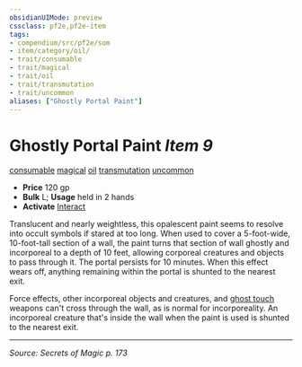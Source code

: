 ```yaml
---
obsidianUIMode: preview
cssclass: pf2e,pf2e-item
tags:
- compendium/src/pf2e/som
- item/category/oil/
- trait/consumable
- trait/magical
- trait/oil
- trait/transmutation
- trait/uncommon
aliases: ["Ghostly Portal Paint"]
---
```

# Ghostly Portal Paint *Item 9*  
[consumable](consumable.md "Consumable Item Trait")  [magical](magical.md "Magical Item Trait")  [oil](oil.md "Oil Item Trait")  [transmutation](transmutation.md "Transmutation School Trait")  [uncommon](uncommon.md "Uncommon Rarity Trait")  

- **Price** 120 gp
- **Bulk** L; **Usage** held in 2 hands
- **Activate** [Interact](interact.md)

Translucent and nearly weightless, this opalescent paint seems to resolve into occult symbols if stared at too long. When used to cover a 5-foot-wide, 10-foot-tall section of a wall, the paint turns that section of wall ghostly and incorporeal to a depth of 10 feet, allowing corporeal creatures and objects to pass through it. The portal persists for 10 minutes. When this effect wears off, anything remaining within the portal is shunted to the nearest exit.

Force effects, other incorporeal objects and creatures, and [ghost touch](ghost-touch.md) weapons can't cross through the wall, as is normal for incorporeality. An incorporeal creature that's inside the wall when the paint is used is shunted to the nearest exit.


---
*Source: Secrets of Magic p. 173*